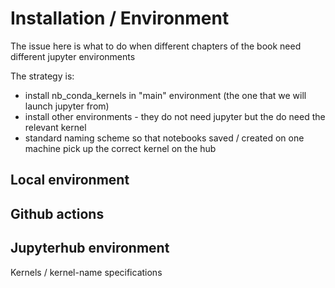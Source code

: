 # Installation / Environment

The issue here is what to do when different chapters of the book need different jupyter environments

The strategy is:
  - install nb_conda_kernels in "main" environment (the one that we will launch jupyter from)
  - install other environments - they do not need jupyter but the do need the relevant kernel
  - standard naming scheme so that notebooks saved / created on one machine pick up the correct kernel on the hub


## Local environment



## Github actions




## Jupyterhub environment

Kernels / kernel-name specifications

